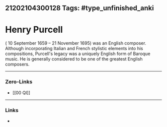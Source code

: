 21202104300128
Tags: #type_unfinished_anki 
---
# Henry Purcell

( 10 September 1659 – 21 November 1695) was an English composer. Although incorporating Italian and French stylistic elements into his compositions, Purcell's legacy was a uniquely English form of Baroque music. He is generally considered to be one of the greatest English composers.

---
### Zero-Links
- [[00 QI]]
---
### Links
-